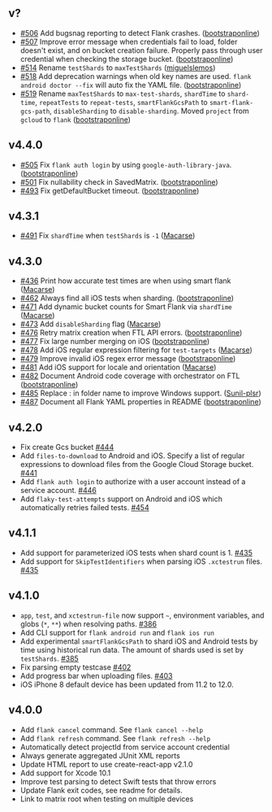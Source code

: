 ## v?

- [#506](https://github.com/TestArmada/flank/pull/506) Add bugsnag reporting to detect Flank crashes. ([bootstraponline](https://github.com/bootstraponline))
- [#507](https://github.com/TestArmada/flank/pull/507) Improve error message when credentials fail to load, folder doesn't exist, and on bucket creation failure. Properly pass through user credential when checking the storage bucket. ([bootstraponline](https://github.com/bootstraponline))
- [#514](https://github.com/TestArmada/flank/pull/514) Rename `testShards` to `maxTestShards` ([miguelslemos](https://github.com/miguelslemos))
- [#518](https://github.com/TestArmada/flank/pull/518) Add deprecation warnings when old key names are used. `flank android doctor --fix` will auto fix the YAML file. ([bootstraponline](https://github.com/bootstraponline))
- [#519](https://github.com/TestArmada/flank/pull/519)  Rename `maxTestShards` to `max-test-shards`, `shardTime` to `shard-time`, `repeatTests` to `repeat-tests`, `smartFlankGcsPath` to `smart-flank-gcs-path`, `disableSharding` to `disable-sharding`. Moved `project` from `gcloud` to `flank` ([bootstraponline](https://github.com/bootstraponline))

## v4.4.0

- [#505](https://github.com/TestArmada/flank/pull/505) Fix `flank auth login` by using `google-auth-library-java`. ([bootstraponline](https://github.com/bootstraponline))
- [#501](https://github.com/TestArmada/flank/pull/501) Fix nullability check in SavedMatrix. ([bootstraponline](https://github.com/bootstraponline))
- [#493](https://github.com/TestArmada/flank/pull/493) Fix getDefaultBucket timeout. ([bootstraponline](https://github.com/bootstraponline))

## v4.3.1

- [#491](https://github.com/TestArmada/flank/pull/491) Fix `shardTime` when `testShards` is `-1` ([Macarse](https://github.com/Macarse))

## v4.3.0

- [#436](https://github.com/TestArmada/flank/pull/436) Print how accurate test times are when using smart flank ([Macarse](https://github.com/Macarse))
- [#462](https://github.com/TestArmada/flank/pull/462) Always find all iOS tests when sharding. ([bootstraponline](https://github.com/bootstraponline))
- [#471](https://github.com/TestArmada/flank/pull/471) Add dynamic bucket counts for Smart Flank via `shardTime` ([Macarse](https://github.com/Macarse))
- [#473](https://github.com/TestArmada/flank/pull/473) Add `disableSharding` flag ([Macarse](https://github.com/Macarse))
- [#476](https://github.com/TestArmada/flank/pull/476) Retry matrix creation when FTL API errors. ([bootstraponline](https://github.com/bootstraponline))
- [#477](https://github.com/TestArmada/flank/pull/477) Fix large number merging on iOS ([bootstraponline](https://github.com/bootstraponline))
- [#478](https://github.com/TestArmada/flank/pull/478) Add iOS regular expression filtering for `test-targets` ([Macarse](https://github.com/Macarse))
- [#479](https://github.com/TestArmada/flank/pull/479) Improve invalid iOS regex error message ([bootstraponline](https://github.com/bootstraponline))
- [#481](https://github.com/TestArmada/flank/pull/481) Add iOS support for locale and orientation ([Macarse](https://github.com/Macarse))
- [#482](https://github.com/TestArmada/flank/pull/482) Document Android code coverage with orchestrator on FTL ([bootstraponline](https://github.com/bootstraponline))
- [#485](https://github.com/TestArmada/flank/pull/485) Replace : in folder name to improve Windows support. ([Sunil-plsr](https://github.com/Sunil-plsr))
- [#487](https://github.com/TestArmada/flank/pull/487) Document all Flank YAML properties in README ([bootstraponline](https://github.com/bootstraponline))

## v4.2.0

- Fix create Gcs bucket [#444](https://github.com/TestArmada/flank/pull/444)
- Add `files-to-download` to Android and iOS. Specify a list of regular expressions to download files from the Google Cloud Storage bucket. [#441](https://github.com/TestArmada/flank/pull/441)
- Add `flank auth login` to authorize with a user account instead of a service account. [#446](https://github.com/TestArmada/flank/pull/436)
- Add `flaky-test-attempts` support on Android and iOS which automatically retries failed tests. [#454](https://github.com/TestArmada/flank/pull/454)

## v4.1.1

- Add support for parameterized iOS tests when shard count is 1. [#435](https://github.com/TestArmada/flank/pull/435)
- Add support for `SkipTestIdentifiers` when parsing iOS `.xctestrun` files. [#435](https://github.com/TestArmada/flank/pull/435)

## v4.1.0

- `app`, `test`, and `xctestrun-file` now support `~`, environment variables, and globs (`*`, `**`) when resolving paths. [#386](https://github.com/TestArmada/flank/pull/386)
- Add CLI support for `flank android run` and `flank ios run`
- Add experimental `smartFlankGcsPath` to shard iOS and Android tests by time using historical run data. The amount of shards used is set by `testShards`. [#385](https://github.com/TestArmada/flank/pull/385)
- Fix parsing empty testcase [#402](https://github.com/TestArmada/flank/pull/402)
- Add progress bar when uploading files. [#403](https://github.com/TestArmada/flank/pull/403)
- iOS iPhone 8 default device has been updated from 11.2 to 12.0.

## v4.0.0

- Add `flank cancel` command. See `flank cancel --help`
- Add `flank refresh` command. See `flank refresh --help`
- Automatically detect projectId from service account credential
- Always generate aggregated JUnit XML reports
- Update HTML report to use create-react-app v2.1.0
- Add support for Xcode 10.1
- Improve test parsing to detect Swift tests that throw errors
- Update Flank exit codes, see readme for details.
- Link to matrix root when testing on multiple devices
